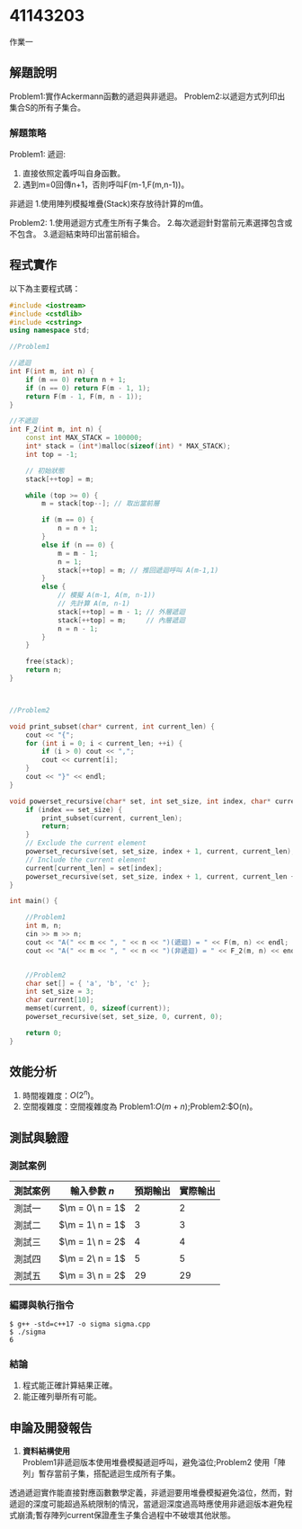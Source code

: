 # 41143203

作業一

## 解題說明
Problem1:實作Ackermann函數的遞迴與非遞迴。
Problem2:以遞迴方式列印出集合S的所有子集合。


### 解題策略
Problem1:
遞迴:
1. 直接依照定義呼叫自身函數。
2. 遇到m=0回傳n+1，否則呼叫F(m-1,F(m,n-1))。

非遞迴
1.使用陣列模擬堆疊(Stack)來存放待計算的m值。

Problem2:
1.使用遞迴方式產生所有子集合。
2.每次遞迴針對當前元素選擇包含或不包含。
3.遞迴結束時印出當前組合。

## 程式實作

以下為主要程式碼：

```cpp
#include <iostream>
#include <cstdlib>
#include <cstring>
using namespace std;

//Problem1

//遞迴
int F(int m, int n) {
    if (m == 0) return n + 1;
    if (n == 0) return F(m - 1, 1);
    return F(m - 1, F(m, n - 1));
}

//不遞迴
int F_2(int m, int n) {
    const int MAX_STACK = 100000;
    int* stack = (int*)malloc(sizeof(int) * MAX_STACK);
    int top = -1;

    // 初始狀態
    stack[++top] = m;

    while (top >= 0) {
        m = stack[top--]; // 取出當前層

        if (m == 0) {
            n = n + 1;
        }
        else if (n == 0) {
            m = m - 1;
            n = 1;
            stack[++top] = m; // 推回遞迴呼叫 A(m-1,1)
        }
        else {
            // 模擬 A(m-1, A(m, n-1))
            // 先計算 A(m, n-1)
            stack[++top] = m - 1; // 外層遞迴
            stack[++top] = m;     // 內層遞迴
            n = n - 1;
        }
    }

    free(stack);
    return n;
}



//Problem2

void print_subset(char* current, int current_len) {
    cout << "{";
    for (int i = 0; i < current_len; ++i) {
        if (i > 0) cout << ",";
        cout << current[i];
    }
    cout << "}" << endl;
}

void powerset_recursive(char* set, int set_size, int index, char* current, int current_len) {
    if (index == set_size) {
        print_subset(current, current_len);
        return;
    }
    // Exclude the current element
    powerset_recursive(set, set_size, index + 1, current, current_len);
    // Include the current element
    current[current_len] = set[index];
    powerset_recursive(set, set_size, index + 1, current, current_len + 1);
}

int main() {

    //Problem1
    int m, n;
    cin >> m >> n;
    cout << "A(" << m << ", " << n << ")(遞迴) = " << F(m, n) << endl;
    cout << "A(" << m << ", " << n << ")(非遞迴) = " << F_2(m, n) << endl;


    //Problem2
    char set[] = { 'a', 'b', 'c' };
    int set_size = 3;
    char current[10];
    memset(current, 0, sizeof(current));
    powerset_recursive(set, set_size, 0, current, 0);

    return 0;
}
```

## 效能分析

1. 時間複雜度：$O(2^n)$。
2. 空間複雜度：空間複雜度為 Problem1:$O(m+n)$;Problem2:$O(n)。

## 測試與驗證

### 測試案例

| 測試案例 | 輸入參數 $n$ | 預期輸出 | 實際輸出 |
|----------|--------------|----------|----------|
| 測試一   | $\m = 0\ n = 1$      | 2        | 2        |
| 測試二   | $\m = 1\ n = 1$      | 3        | 3        |
| 測試三   | $\m = 1\ n = 2$      | 4        | 4        |
| 測試四   | $\m = 2\ n = 1$      | 5        | 5        |
| 測試五   | $\m = 3\ n = 2$      | 29       | 29       |

### 編譯與執行指令

```shell
$ g++ -std=c++17 -o sigma sigma.cpp
$ ./sigma
6
```

### 結論

1. 程式能正確計算結果正確。
2. 能正確列舉所有可能。  


## 申論及開發報告

1. **資料結構使用**  
   Problem1非遞迴版本使用堆疊模擬遞迴呼叫，避免溢位;Problem2 使用「陣列」暫存當前子集，搭配遞迴生成所有子集。

透過遞迴實作能直接對應函數數學定義，非遞迴要用堆疊模擬避免溢位，然而，對遞迴的深度可能超過系統限制的情況，當遞迴深度過高時應使用非遞迴版本避免程式崩潰;暫存陣列current保證產生子集合過程中不破壞其他狀態。

